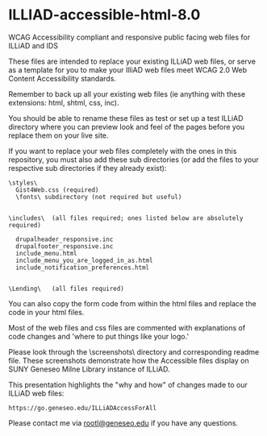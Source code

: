 # ILLIAD-accessible-html-8.0
WCAG Accessibility compliant and responsive public facing web files for ILLiAD and IDS

These files are intended to replace your existing ILLiAD web files, or serve as a template for you to make your IlliAD web files meet WCAG 2.0 Web Content Accessibility standards.

Remember to back up all your existing web files (ie anything with these extensions: html, shtml, css, inc).

You should be able to rename these files as test or set up a test ILLiAD directory where you can preview look and feel of the pages before you replace them on your live site.

If you want to replace your web files completely with the ones in this repository, you must also add these sub directories (or add the files to your respective sub directories if they already exist):

    \styles\
      Gist4Web.css (required) 
      \fonts\ subdirectory (not required but useful)
    

    \includes\  (all files required; ones listed below are absolutely required)
  
      drupalheader_responsive.inc  
      drupalfooter_responsive.inc 
      include_menu.html
      include_menu_you_are_logged_in_as.html
      include_notification_preferences.html
  

    \Lending\   (all files required)

  
You can also copy the form code from within the html files and replace the code in your html files. 

Most of the web files and css files are commented with explanations of code changes and 'where to put things like your logo.'

Please look through the \screenshots\ directory and corresponding readme file. These screenshots demonstrate how the Accessible files display on SUNY Geneseo Milne Library instance of ILLiAD. 

This presentation highlights the "why and how" of changes made to our ILLiAD web files:

    https://go.geneseo.edu/ILLiADAccessForAll


Please contact me via rootl@geneseo.edu if you have any questions.
